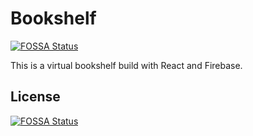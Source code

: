 # Bookshelf
[![FOSSA Status](https://app.fossa.com/api/projects/git%2Bgithub.com%2FDW225%2Fbookshelf.svg?type=shield)](https://app.fossa.com/projects/git%2Bgithub.com%2FDW225%2Fbookshelf?ref=badge_shield)


This is a virtual bookshelf build with React and Firebase.


## License
[![FOSSA Status](https://app.fossa.com/api/projects/git%2Bgithub.com%2FDW225%2Fbookshelf.svg?type=large)](https://app.fossa.com/projects/git%2Bgithub.com%2FDW225%2Fbookshelf?ref=badge_large)